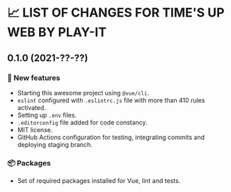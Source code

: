 # 📈 LIST OF CHANGES FOR TIME'S UP WEB BY PLAY-IT

## 0.1.0 (2021-??-??)

### 🚀 New features

* Starting this awesome project using `@vue/cli`.
* `eslint` configured with `.eslintrc.js` file with more than 410 rules activated.
* Setting up `.env` files.
* `.editorconfig` file added for code constancy.
* MIT license.
* GitHub Actions configuration for testing, integrating commits and deploying staging branch.

### 📦 Packages

* Set of required packages installed for Vue, lint and tests.